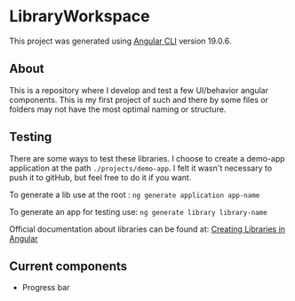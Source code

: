 # LibraryWorkspace

This project was generated using [Angular CLI](https://github.com/angular/angular-cli) version 19.0.6.

## About

This is a repository where I develop and test a few UI/behavior angular components. This is my first project of such
and there by some files or folders may not have the most optimal naming or structure.

## Testing

There are some ways to test these libraries. I choose to create a demo-app application at the path `./projects/demo-app`. I felt it wasn't necessary to push it to gitHub, but feel free to do it if you want.

To generate a lib use at the root : `ng generate application app-name` 

To generate an app for testing use: `ng generate library library-name`

Official documentation about libraries can be found at: [Creating Libraries in Angular](https://angular.dev/tools/libraries/creating-libraries)

## Current components

- Progress bar 
